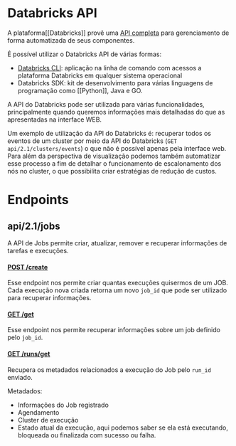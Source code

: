 # Databricks API

A plataforma[[Databricks]] provê uma [API completa](https://docs.databricks.com/api/workspace/introduction) para gerenciamento de forma automatizada de seus componentes.

É possível utilizar o Databricks API de várias formas:

- [Databricks CLI](https://docs.databricks.com/en/dev-tools/cli/commands.html): aplicação na linha de comando com acessos a plataforma Databricks em qualquer sistema operacional
- Databricks SDK: kit de desenvolvimento para várias linguagens de programação como [[Python]], Java e GO.

A API do Databricks pode ser utilizada para várias funcionalidades, principalmente quando queremos informações mais detalhadas do que as apresentadas na interface WEB. 

Um exemplo de utilização da API do Databricks é: recuperar todos os eventos de um cluster por meio da API do Databricks (`GET api/2.1/clusters/events`) o que não é possível apenas pela interface web. Para além da perspectiva de visualização podemos também automatizar esse processo a fim de detalhar o funcionamento de escalonamento dos nós no cluster, o que possibilita criar estratégias de redução de custos.

# Endpoints

## api/2.1/jobs

A API de Jobs permite criar, atualizar, remover e recuperar informações de tarefas e execuções.

#### [POST /create](https://docs.databricks.com/api/workspace/jobs/create)

Esse endpoint nos permite criar quantas execuções quisermos de um JOB. Cada execução nova criada retorna um novo `job_id` que pode ser utilizado para recuperar informações.

#### [GET /get](https://docs.databricks.com/api/workspace/jobs/get)

Esse endpoint nos permite recuperar informações sobre um job definido pelo `job_id`.

#### [GET /runs/get](https://docs.databricks.com/api/workspace/jobs/getrun)

Recupera os metadados relacionados a execução do Job pelo `run_id` enviado.

Metadados:
- Informações do Job registrado
- Agendamento
- Cluster de execução
- Estado atual da execução, aqui podemos saber se ela está executando, bloqueada ou finalizada com sucesso ou falha.